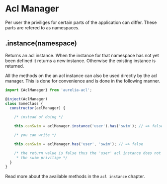 # Acl Manager

Per user the priviliges for certain parts of the application can differ. These
parts are refered to as namespaces.

## .instance(namespace)

Returns an acl instance. When the instance for that namespace has not yet been
defined it returns a new instance. Otherwise the existing instance is returned.

All the methods on the an acl instance can also be used directly by the acl
manager. This is done for convenience and is done in the following manner.

```js
import {AclManager} from 'aurelia-acl';

@inject(AclManager)
class SomeClass {
  constructor(aclManager) {

    /* instead of doing */

    this.canSwim = aclManager.instance('user').has('swim'); // => false

    /* you can write */

    this.canSwim = aclManager.has('user', 'swim'); // => false

    /* the return value is false thus the 'user' acl instance does not have
     * the swim privilige */
  }
}

```

Read more about the available methods in the `acl instance` chapter.
